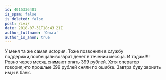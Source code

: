 ```yaml
---
id: 4015336481
is_spam: false
is_deleted: false
post: /ivi/
date: 2018-07-31T18:43:21Z
author_fullname: 'Ольга'
author_is_anon: true
---
```


<p>У меня та же самая история. Тоже позвонили в службу поддержки,пообещали возврат денег в течении месяца. И тадам!!!! Ровно через месяц снимают опять 399 рублей. Хотя оператор говорил,что прошлые 399 рублей сняли по ошибке. Завтра буду звонить им,и в банк.</p>
